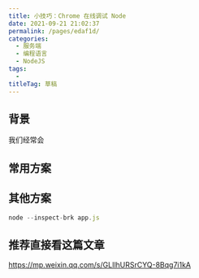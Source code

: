```yaml
---
title: 小技巧：Chrome 在线调试 Node
date: 2021-09-21 21:02:37
permalink: /pages/edaf1d/
categories: 
  - 服务端
  - 编程语言
  - NodeJS
tags: 
  - 
titleTag: 草稿
---
```

## 背景

我们经常会

## 常用方案

## 其他方案

```js
node --inspect-brk app.js
```


## 推荐直接看这篇文章


https://mp.weixin.qq.com/s/GLIlhURSrCYQ-8Bqg7i1kA